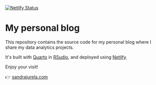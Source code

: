 [![Netlify Status](https://api.netlify.com/api/v1/badges/886d9b27-fe9c-4e27-be9c-9f87f1aeff93/deploy-status)](https://app.netlify.com/sites/sandrajurela/deploys)

# My personal blog

This repository contains the source code for my personal blog where I share my data analytics projects.

It's built with [Quarto](https://quarto.org/) in [RSudio](https://posit.co/), and deployed using [Netlify](https://www.netlify.com/).

Enjoy your visit! 

:point_right: [sandrajurela.com](https://sandrajurela.com/)
